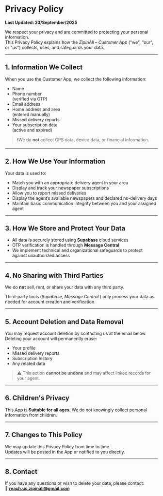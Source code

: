# Privacy Policy  
**Last Updated: 23/September/2025**

We respect your privacy and are committed to protecting your personal information.  
This Privacy Policy explains how the *ZipInAll – Customer App* ("we", "our", or "us") collects, uses, and safeguards your data.

---

## 1. Information We Collect

When you use the Customer App, we collect the following information:

- Name  
- Phone number<br>
  (verified via OTP)  
- Email address  
- Home address and area<br>
  (entered manually)  
- Missed delivery reports  
- Your subscription data<br>
  (active and expired) 

> ❗️We do **not** collect GPS data, device data, or financial information.

---

## 2. How We Use Your Information

Your data is used to:

- Match you with an appropriate delivery agent in your area  
- Display and track your newspaper subscriptions  
- Allow you to report missed deliveries  
- Display the agent’s available newspapers and declared no-delivery days  
- Maintain basic communication integrity between you and your assigned agent  

---

## 3. How We Store and Protect Your Data

- All data is securely stored using **Supabase** cloud services  
- OTP verification is handled through **Message Central**  
- We implement technical and organizational safeguards to protect against unauthorized access  

---

## 4. No Sharing with Third Parties

We do **not** sell, rent, or share your data with any third party.  

Third-party tools (*Supabase*, *Message Central* ) only process your data as needed for account creation and verification.

---

## 5. Account Deletion and Data Removal

You may request account deletion by contacting us at the email below.  
Deleting your account will permanently erase:

- Your profile  
- Missed delivery reports  
- Subscription history  
- Any related data  

> ⚠️ This action **cannot be undone** and may affect linked records for your agent.

---

## 6. Children's Privacy

This App is **Suitable for all ages**.
We do not knowingly collect personal information from children.

---

## 7. Changes to This Policy

We may update this Privacy Policy from time to time.  
Updates will be posted in the App or notified to you directly.

---

## 8. Contact

If you have any questions or wish to delete your data, please contact:  
📧 **reach.us.zipinall@gmail.com**



